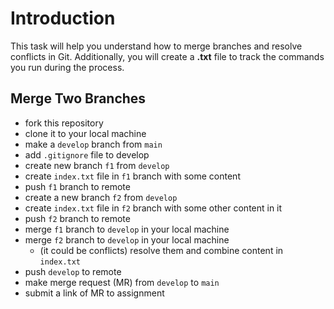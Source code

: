 # Introduction

This task will help you understand how to merge branches and resolve conflicts in Git. Additionally, you will create a **.txt** file to track the commands you run during the process.


## Merge Two Branches

- fork this repository
- clone it to your local machine
- make a `develop` branch from `main`
- add `.gitignore` file to develop
- create new branch `f1` from `develop`
- create `index.txt` file in `f1` branch with some content
- push `f1` branch to remote
- create a new branch `f2` from `develop`
- create `index.txt` file in `f2` branch with some other content in it
- push `f2` branch to remote
- merge `f1` branch to `develop` in your local machine
- merge `f2` branch to `develop` in your local machine
  - (it could be conflicts) resolve them and combine content in `index.txt`
- push `develop` to remote
- make merge request (MR) from `develop` to `main`
- submit a link of MR to assignment